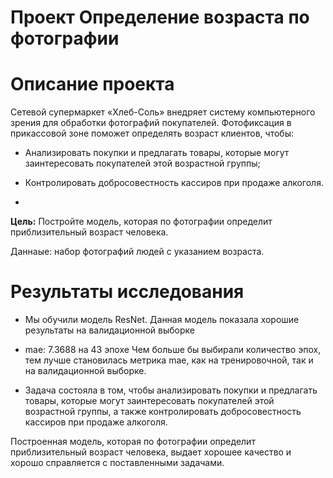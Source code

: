 
# Проект Определение возраста по фотографии

# Описание проекта

Сетевой супермаркет «Хлеб-Соль» внедряет систему компьютерного зрения для обработки фотографий покупателей. Фотофиксация в прикассовой зоне поможет определять возраст клиентов, чтобы:

- Анализировать покупки и предлагать товары, которые могут заинтересовать покупателей этой возрастной группы;

- Контролировать добросовестность кассиров при продаже алкоголя.
- 
**Цель:** Постройте модель, которая по фотографии определит приблизительный возраст человека. 

Даннаые: набор фотографий людей с указанием возраста.



# Результаты исследования 

- Мы обучили модель ResNet. Данная модель показала хорошие результаты на валидационной выборке

- mae: 7.3688 на 43 эпохе
Чем больше бы выбирали количество эпох, тем лучше становилась метрика mae, как на тренировочной, так и на валидационной выборке.

- Задача состояла в том, чтобы анализировать покупки и предлагать товары, которые могут заинтересовать покупателей этой возрастной группы, а также контролировать добросовестность кассиров при продаже алкоголя.

Построенная модель, которая по фотографии определит приблизительный возраст человека, выдает хорошее качество и хорошо справляется с поставленными задачами.
